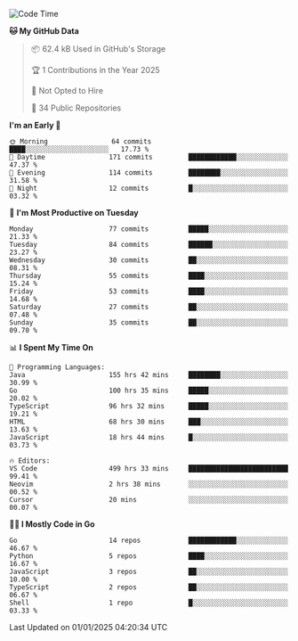 <!--START_SECTION:thansetan-waka-->
![Code Time](http://img.shields.io/badge/Code%20Time-502%20hrs%2032%20mins-blue)

**🐱 My GitHub Data** 

> 📦 62.4 kB Used in GitHub's Storage 
 > 
> 🏆 1 Contributions in the Year 2025
 > 
> 🚫 Not Opted to Hire
 > 
> 📜 34 Public Repositories 
 > 

**I'm an Early 🐤** 

```text
🌞 Morning                64 commits          ████░░░░░░░░░░░░░░░░░░░░░   17.73 % 
🌆 Daytime                171 commits         ████████████░░░░░░░░░░░░░   47.37 % 
🌃 Evening                114 commits         ████████░░░░░░░░░░░░░░░░░   31.58 % 
🌙 Night                  12 commits          █░░░░░░░░░░░░░░░░░░░░░░░░   03.32 % 
```

📅 **I'm Most Productive on Tuesday** 

```text
Monday                   77 commits          █████░░░░░░░░░░░░░░░░░░░░   21.33 % 
Tuesday                  84 commits          ██████░░░░░░░░░░░░░░░░░░░   23.27 % 
Wednesday                30 commits          ██░░░░░░░░░░░░░░░░░░░░░░░   08.31 % 
Thursday                 55 commits          ████░░░░░░░░░░░░░░░░░░░░░   15.24 % 
Friday                   53 commits          ████░░░░░░░░░░░░░░░░░░░░░   14.68 % 
Saturday                 27 commits          ██░░░░░░░░░░░░░░░░░░░░░░░   07.48 % 
Sunday                   35 commits          ██░░░░░░░░░░░░░░░░░░░░░░░   09.70 % 
```

📊 **I Spent My Time On** 

```text
💬 Programming Languages: 
Java                     155 hrs 42 mins     ████████░░░░░░░░░░░░░░░░░   30.99 % 
Go                       100 hrs 35 mins     █████░░░░░░░░░░░░░░░░░░░░   20.02 % 
TypeScript               96 hrs 32 mins      █████░░░░░░░░░░░░░░░░░░░░   19.21 % 
HTML                     68 hrs 30 mins      ███░░░░░░░░░░░░░░░░░░░░░░   13.63 % 
JavaScript               18 hrs 44 mins      █░░░░░░░░░░░░░░░░░░░░░░░░   03.73 % 

🔥 Editors: 
VS Code                  499 hrs 33 mins     █████████████████████████   99.41 % 
Neovim                   2 hrs 38 mins       ░░░░░░░░░░░░░░░░░░░░░░░░░   00.52 % 
Cursor                   20 mins             ░░░░░░░░░░░░░░░░░░░░░░░░░   00.07 % 
```

**🧑‍💻 I Mostly Code in Go** 

```text
Go                       14 repos            ████████████░░░░░░░░░░░░░   46.67 % 
Python                   5 repos             ████░░░░░░░░░░░░░░░░░░░░░   16.67 % 
JavaScript               3 repos             ██░░░░░░░░░░░░░░░░░░░░░░░   10.00 % 
TypeScript               2 repos             ██░░░░░░░░░░░░░░░░░░░░░░░   06.67 % 
Shell                    1 repo              █░░░░░░░░░░░░░░░░░░░░░░░░   03.33 % 
```

Last Updated on 01/01/2025 04:20:34 UTC
<!--END_SECTION:thansetan-waka-->